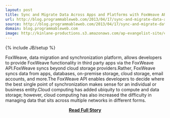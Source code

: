 ```yaml
---
layout: post
title: Sync and Migrate Data Across Apps and Platforms with FoxWeave API
url: http://blog.programmableweb.com/2013/04/17/sync-and-migrate-data-across-apps-and-platforms-with-foxweave-api/
source: http://blog.programmableweb.com/2013/04/17/sync-and-migrate-data-across-apps-and-platforms-with-foxweave-api/
domain: blog.programmableweb.com
image: http://kinlane-productions.s3.amazonaws.com/ap-evangelist-site/curated/screenshots/7631_blog_programmableweb_com.png
---
```

{% include JB/setup %}<p>FoxWeave, data migration and synchronization platform, allows developers to provide FoxWeave functionality in third party apps via the FoxWeave API.FoxWeave syncs beyond cloud storage providers.Rather, FoxWeave syncs data from apps, databases, on-premise storage, cloud storage, email accounts, and more.The FoxWeave API enables developers to decide where the best single point of synchronization makes sense for an individual or business entity.Cloud computing has added ubiquity to compute and data storage; however, cloud computing has also increased the difficulty in managing data that sits across multiple networks in different forms.</p>
<center><p><a href="http://blog.programmableweb.com/2013/04/17/sync-and-migrate-data-across-apps-and-platforms-with-foxweave-api/" style='padding:25px; font-sze:18px; font-weight: bold;'>Read Full Story</a></p></center>
